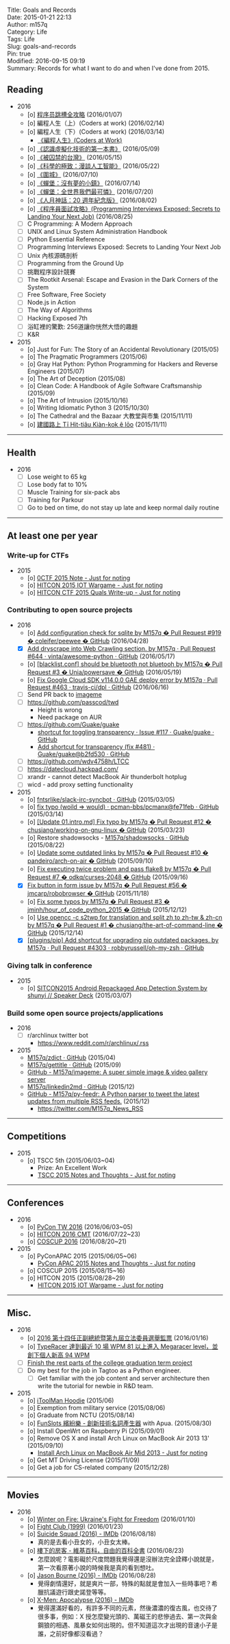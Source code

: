 Title: Goals and Records  
Date: 2015-01-21 22:13  
Author: m157q  
Category: Life  
Tags: Life  
Slug: goals-and-records  
Pin: true  
Modified: 2016-09-15 09:19  
Summary: Records for what I want to do and when I've done from 2015.  
  
  
## Reading  
- 2016  
    - [o] [程序员跳槽全攻略](https://selfstore.io/products/190) (2016/01/07)  
    - [o] 編程人生（上）(Coders at work) (2016/02/14)  
    - [o] 編程人生（下）(Coders at work) (2016/03/14)  
        + [《編程人生》(Coders at Work)](/posts/2016/06/16/coders-at-work/)  
    - [o] [《認識虛擬化技術的第一本書》](/posts/2016/06/23/認識虛擬化技術的第一本書/) (2016/05/09)  
    - [o] [《被囚禁的台灣》](/posts/2016/05/15/imprisoned-taiwan/) (2016/05/15)  
    - [o] [《科學的極致：漫談人工智能》](/posts/2016/07/12/科學的極致-漫談人工智能/) (2016/05/22)  
    - [o] [《圍城》](/posts/2016/07/11/fortress-besieged/) (2016/07/10)  
    - [o] [《蟬堡：沒有夢的小鎮》](/posts/2016/07/14/蟬堡-沒有夢的小鎮/) (2016/07/14)  
    - [o] [《蟬堡：全世界我們最可憐》](/posts/2016/08/02/蟬堡-全世界我們最可憐/) (2016/07/20)  
    - [o] [《人月神話：20 週年紀念版》](/posts/2016/09/05/the-mythical-man-month/) (2016/08/02)  
    - [o] [《程序員面試攻略》(Programming Interviews Exposed: Secrets to Landing Your Next Job)](/posts/2016/09/09/programming-interviews-exposed-third-edition/) (2016/08/25)  
    - [ ] C Programming: A Modern Approach  
    - [ ] UNIX and Linux System Administration Handbook  
    - [ ] Python Essential Reference  
    - [ ] Programming Interviews Exposed: Secrets to Landing Your Next Job  
    - [ ] Unix 內核源碼剖析  
    - [ ] Programming from the Ground Up  
    - [ ] 挑戰程序設計競賽  
    - [ ] The Rootkit Arsenal: Escape and Evasion in the Dark Corners of the System  
    - [ ] Free Software, Free Society  
    - [ ] Node.js in Action  
    - [ ] The Way of Algorithms  
    - [ ] Hacking Exposed 7th  
    - [ ] 浴缸裡的驚歎: 256道讓你恍然大悟的趣題  
    - [ ] K&R  
- 2015  
    - [o] Just for Fun: The Story of an Accidental Revolutionary  (2015/05)  
    - [o] The Pragmatic Programmers (2015/06)  
    - [o] Gray Hat Python: Python Programming for Hackers and Reverse Engineers (2015/07)  
    - [o] The Art of Deception (2015/08)  
    - [o] Clean Code: A Handbook of Agile Software Craftsmanship (2015/09)  
    - [o] The Art of Intrusion (2015/10/16)  
    - [o] Writing Idiomatic Python 3 (2015/10/30)  
    - [o] The Cathedral and the Bazaar 大教堂與市集 (2015/11/11)  
    - [o] [建國路上 Tī Hit-tiâu Kiàn-kok ê lōo](http://www.hi-on.org.tw/bulletins.jsp?b_ID=152337) (2015/11/11)  
  
---  
  
## Health  
- 2016  
    - [ ] Lose weight to 65 kg  
    - [ ] Lose body fat to 10%  
    - [ ] Muscle Training for six-pack abs  
    - [ ] Training for Parkour  
    - [ ] Go to bed on time, do not stay up late and keep normal daily routine  
  
---  
  
## At least one per year  
  
### Write-up for CTFs  
- 2015  
    - [o] [0CTF 2015 Note - Just for noting](/posts/2015/03/30/0ctf-2015-note/)  
    - [o] [HITCON 2015 IOT Wargame - Just for noting](/posts/2015/08/29/hitcon-2015-iot-wargame/)  
    - [o] [HITCON CTF 2015 Quals Write-up - Just for noting](/posts/2015/10/19/hitcon-ctf-2015-quals-write-up/)  
  
###  Contributing to open source projects  
- 2016  
    - [o] [Add configuration check for sqlite by M157q � Pull Request #919 � coleifer/peewee � GitHub](https://github.com/coleifer/peewee/pull/919) (2016/04/28)  
    - [x] [Add dryscrape into Web Crawling section. by M157q · Pull Request #644 · vinta/awesome-python · GitHub](https://github.com/vinta/awesome-python/pull/644) (2016/05/17)  
    - [o] [[blacklist.conf] should be bluetooth not bluetooh by M157q � Pull Request #3 � Unia/powersave � GitHub](https://github.com/Unia/powersave/pull/3) (2016/05/19)  
    - [o] [Fix Google Cloud SDK v114.0.0 GAE deploy error by M157q · Pull Request #463 · travis-ci/dpl · GitHub](https://github.com/travis-ci/dpl/pull/463) (2016/06/16)  
    - [ ] Send PR back to [imageme](https://github.com/M157q/imageme)  
    - [ ] <https://github.com/passcod/twd>  
        - Height is wrong  
        - Need package on AUR  
    - [ ] <https://github.com/Guake/guake>  
        - [shortcut for toggling transparency · Issue #117 · Guake/guake · GitHub](https://github.com/Guake/guake/issues/117)  
        - [Add shortcut for transparency (fix #481) · Guake/guake@b2fd530 · GitHub](https://github.com/Guake/guake/commit/b2fd53053b0ff61757ca8fac2f97b3fa10d0be30)  
    - [ ] <https://github.com/wdv4758h/LTCC>  
    - [ ] <https://datecloud.hackpad.com/>  
    - [ ] xrandr - cannot detect MacBook Air thunderbolt hotplug  
    - [ ] wicd - add proxy setting functionality  
- 2015  
    - [o] [fntsrlike/slack-irc-syncbot · GitHub](https://github.com/fntsrlike/slack-irc-syncbot) (2015/03/05)  
    - [o] [fix typo (woild => would) · pcman-bbs/pcmanx@fe71feb · GitHub](https://github.com/pcman-bbs/pcmanx/commit/fe71febde878142698609298c725c845bfeda8b9) (2015/03/14)  
    - [o] [[Update 01.intro.md] Fix typo by M157q � Pull Request #12 � chusiang/working-on-gnu-linux � GitHub](https://github.com/chusiang/working-on-gnu-linux/pull/12) (2015/03/23)  
    - [o] Restore shadowsocks - [M157q/shadowsocks · GitHub](https://github.com/M157q/shadowsocks) (2015/08/22)  
    - [o] [Update some outdated links by M157q � Pull Request #10 � pandeiro/arch-on-air � GitHub](https://github.com/pandeiro/arch-on-air/pull/10) (2015/09/10)  
    - [o] [Fix executing  twice problem and pass flake8 by M157q � Pull Request #7 � odkq/curses-2048 � GitHub](https://github.com/odkq/curses-2048/pull/7) (2015/09/16)  
    - [x] [Fix button in form issue by M157q � Pull Request #56 � jmcarp/robobrowser � GitHub](https://github.com/jmcarp/robobrowser/pull/56) (2015/11/18)  
    - [o] [Fix some typos by M157q � Pull Request #3 � jminh/hour_of_code_python_2015 � GitHub](https://github.com/jminh/hour_of_code_python_2015/pull/3) (2015/12/12)  
    - [o] [Use opencc -c s2twp for translation and split zh to zh-tw & zh-cn by M157q � Pull Request #1 � chusiang/the-art-of-command-line � GitHub](https://github.com/chusiang/the-art-of-command-line/pull/1) (2015/12/14)  
    - [x] [[plugins/pip] Add shortcut for upgrading pip outdated packages. by M157q · Pull Request #4303 · robbyrussell/oh-my-zsh · GitHub](https://github.com/robbyrussell/oh-my-zsh/pull/4303)  
  
### Giving talk in conference  
- 2015  
    - [o] [SITCON2015 Android Repackaged App Detection System by shunyi // Speaker Deck](https://speakerdeck.com/m157q/sitcon2015-android-repackaged-app-detection-system-by-shunyi) (2015/03/07)  
  
### Build some open source projects/applications  
- 2016  
    - [ ] r/archlinux twitter bot  
        - <https://www.reddit.com/r/archlinux/.rss>  
- 2015  
    - [M157q/zdict · GitHub](https://github.com/M157q/zdict) (2015/04)  
    - [M157q/gettitle · GitHub](https://github.com/M157q/gettitle) (2015/09)  
    - [GitHub - M157q/imageme: A super simple image & video gallery server](https://github.com/M157q/imageme)  
    - [M157q/linkedin2md · GitHub](https://github.com/M157q/linkedin2md) (2015/12)  
    - [GitHub - M157q/py-feedr: A Python parser to tweet the latest updates from multiple RSS feeds.](https://github.com/M157q/py-feedr) (2015/12)  
        - <https://twitter.com/M157q_News_RSS>  
  
---  
  
## Competitions  
- 2015  
    - [o] TSCC 5th (2015/06/03~04)  
        - Prize: An Excellent Work  
        - [TSCC 2015 Notes and Thoughts - Just for noting](/posts/2015/09/15/tscc-2015-notes-and-thoughts/)  
  
---  
  
## Conferences  
- 2016  
    - [o] [PyCon TW 2016](/posts/2016/06/03/pycon-tw-2016/) (2016/06/03~05)  
    - [o] [HITCON 2016 CMT](/posts/2016/07/23/hitcon-2016-cmt/) (2016/07/22~23)  
    - [o] [COSCUP 2016](/posts/2016/08/25/coscup-2016) (2016/08/20~21)  
- 2015  
    - [o] PyConAPAC 2015 (2015/06/05~06)  
        - [PyCon APAC 2015 Notes and Thoughts - Just for noting](/posts/2015/07/26/pycon-apac-2015-notes-and-thoughts/)  
    - [o] COSCUP 2015 (2015/08/15~16)  
    - [o] HITCON 2015 (2015/08/28~29)  
        - [HITCON 2015 IOT Wargame - Just for noting](/posts/2015/08/29/hitcon-2015-iot-wargame/)  
  
---  
  
## Misc.  
- 2016  
    - [o] [2016 第十四任正副總統暨第九屆立法委員選舉監票](https://imgur.com/a/m2PUa) (2016/01/16)  
    - [o] [TypeRacer 達到最近 10 場 WPM 81 以上進入 Megaracer level，並創下個人新高 94 WPM](https://twitter.com/M157q/status/737274967583166467)  
    - [ ] [Finish the rest parts of the college graduation term project](https://github.com/M157q/Android-Repackaged-App-Detection-System)  
    - [ ] Do my best for the job in Tagtoo as a Python engineer.  
        - [ ] Get familiar with the job content and server architecture then write the tutorial for newbie in R&D team.  
- 2015  
    - [o] [iToolMan Hoodie](https://hackpad.com/iToolMan-T-cOJlcwLntzx) (2015/06)  
    - [o] Exemption from military service (2015/08/06)  
    - [o] Graduate from NCTU (2015/08/14)  
    - [o] [FunSlots 繽紛樂 - 創新技術名詞產生器](http://slot.miario.com/machines/134420) with Apua. (2015/08/30)  
    - [o] Install OpenWrt on Raspberry Pi (2015/09/01)  
    - [o] Remove OS X and install Arch Linux on MacBook Air 2013 13' (2015/09/10)  
        - [Install Arch Linux on MacBook Air Mid 2013 - Just for noting](/posts/2015/09/10/install-arch-linux-on-macbook-air-mid-2013/)  
    - [o] Get MT Driving License (2015/11/09)  
    - [o] Get a job for CS-related company (2015/12/28)  
  
---  
  
## Movies  
- 2016  
    - [o] [Winter on Fire: Ukraine's Fight for Freedom](/posts/2016/01/10/winter-on-fire/) (2016/01/10)  
    - [o] [Fight Club (1999)](/posts/2016/01/23/fight-club/) (2016/01/23)  
    - [o] [Suicide Squad (2016) - IMDb](http://www.imdb.com/title/tt1386697/) (2016/08/18)  
        - 真的是去看小丑女的，小丑女太棒。  
    - [o] [樓下的房客 - 維基百科，自由的百科全書](https://zh.wikipedia.org/zh-hant/%E6%A8%93%E4%B8%8B%E7%9A%84%E6%88%BF%E5%AE%A2) (2016/08/23)  
        - 怎麼說呢？電影礙於尺度問題我覺得還是沒辦法完全詮釋小說就是，第一次看原著小說的時候我是真的看到想吐。  
    - [o] [Jason Bourne (2016) - IMDb](http://www.imdb.com/title/tt4196776/) (2016/08/28)  
        - 覺得劇情還好，就是爽片一部，特殊的點就是會加入一些時事吧？希臘抗議遊行跟史諾登等等。  
    - [o] [X-Men: Apocalypse (2016) - IMDb](http://www.imdb.com/title/tt3385516/)  
        - 覺得還滿好看的，有許多不同的元素，然後濃濃的復古風，也交待了很多事，例如：X 授怎麼變光頭的、萬磁王的悲慘過去、第一次與金鋼狼的相遇、風暴女如何出現的。但不知道這次才出現的音速小子是誰，之前好像都沒看過？  
